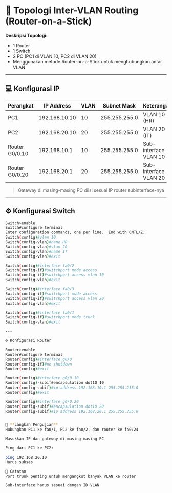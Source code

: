 # 🧷 Topologi Inter-VLAN Routing (Router-on-a-Stick)

**Deskripsi Topologi:**
- 1 Router
- 1 Switch
- 2 PC (PC1 di VLAN 10, PC2 di VLAN 20)
- Menggunakan metode Router-on-a-Stick untuk menghubungkan antar VLAN

---

## 💻 Konfigurasi IP

| Perangkat     | IP Address      | VLAN | Subnet Mask       | Keterangan           |
|---------------|------------------|------|--------------------|----------------------|
| PC1           | 192.168.10.10    | 10   | 255.255.255.0      | VLAN 10 (HR)         |
| PC2           | 192.168.20.10    | 20   | 255.255.255.0      | VLAN 20 (IT)         |
| Router G0/0.10| 192.168.10.1     | 10   | 255.255.255.0      | Sub-interface VLAN 10|
| Router G0/0.20| 192.168.20.1     | 20   | 255.255.255.0      | Sub-interface VLAN 20|

> Gateway di masing-masing PC diisi sesuai IP router subinterface-nya

---

## ⚙️ Konfigurasi Switch

```bash
Switch>enable
Switch#configure terminal
Enter configuration commands, one per line.  End with CNTL/Z.
Switch(config)#vlan 10
Switch(config-vlan)#name HR
Switch(config-vlan)#vlan 20
Switch(config-vlan)#name IT
Switch(config-vlan)#exit

Switch(config)#interface fa0/2
Switch(config-if)#switchport mode access
Switch(config-if)#switchport access vlan 10
Switch(config-vlan)#exit

Switch(config)#interface fa0/3
Switch(config-if)#switchport mode access
Switch(config-if)#switchport access vlan 20
Switch(config-vlan)#exit

Switch(config)#interface fa0/1
Switch(config-if)#switchport mode trunk
Switch(config-vlan)#exit

---

⚙️ Konfigurasi Router

Router>enable
Router#configure terminal
Router(config)#interface g0/0
Router(config-if)#no shutdown
Router(config)#exit

Router(config)#interface g0/0.10
Router(config)-subif#encapsulation dot1Q 10
Router(config-subif)#ip address 192.168.10.1 255.255.255.0
Router(config)#exit

Router(config)#interface g0/0.20
Router(config-subif)#encapsulation dot1Q 20
Router(config-subif)#ip address 192.168.20.1 255.255.255.0


🧪 **Langkah Pengujian**
Hubungkan PC1 ke fa0/1, PC2 ke fa0/2, dan router ke fa0/24

Masukkan IP dan gateway di masing-masing PC

Ping dari PC1 ke PC2:

ping 192.168.20.10
Harus sukses

📌 Catatan
Port trunk penting untuk mengangkut banyak VLAN ke router

Sub-interface harus sesuai dengan ID VLAN
